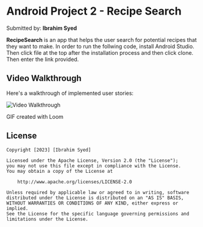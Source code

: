 # Android Project 2 - Recipe Search

Submitted by: **Ibrahim Syed**

**RecipeSearch** is an app that helps the user search for potential recipes that they want to make. In order to run the follwing code,  install Android Studio. Then click file at the top after the installation process and then click clone. Then enter the link provided.


## Video Walkthrough

Here's a walkthrough of implemented user stories:

<img src='https://github.com/Zeraiz-Shabbir/MealProject/blob/master/MealProject.gif' title='Video Walkthrough' width='' alt='Video Walkthrough' />

<!-- Replace this with whatever GIF tool you used! -->
GIF created with Loom
<!-- Recommended tools:
[Kap](https://getkap.co/) for macOS
[ScreenToGif](https://www.screentogif.com/) for Windows
[peek](https://github.com/phw/peek) for Linux. -->

## License

    Copyright [2023] [Ibrahim Syed]

    Licensed under the Apache License, Version 2.0 (the "License");
    you may not use this file except in compliance with the License.
    You may obtain a copy of the License at

        http://www.apache.org/licenses/LICENSE-2.0

    Unless required by applicable law or agreed to in writing, software
    distributed under the License is distributed on an "AS IS" BASIS,
    WITHOUT WARRANTIES OR CONDITIONS OF ANY KIND, either express or implied.
    See the License for the specific language governing permissions and
    limitations under the License.
